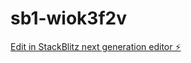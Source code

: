 # sb1-wiok3f2v

[Edit in StackBlitz next generation editor ⚡️](https://stackblitz.com/~/github.com/NeoWakey/sb1-wiok3f2v)